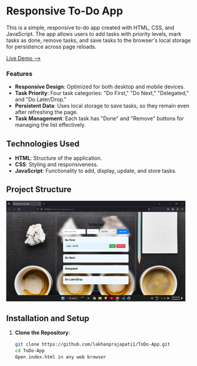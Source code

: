 # Responsive To-Do App

This is a simple, responsive to-do app created with HTML, CSS, and JavaScript. The app allows users to add tasks with priority levels, mark tasks as done, remove tasks, and save tasks to the browser's local storage for persistence across page reloads.

<a href="https://todoappbylakhan.netlify.app"> Live Demo --></a>

### Features
- **Responsive Design**: Optimized for both desktop and mobile devices.
- **Task Priority**: Four task categories: "Do First," "Do Next," "Delegated," and "Do Later/Drop."
- **Persistent Data**: Uses local storage to save tasks, so they remain even after refreshing the page.
- **Task Management**: Each task has "Done" and "Remove" buttons for managing the list effectively.

## Technologies Used
- **HTML**: Structure of the application.
- **CSS**: Styling and responsiveness.
- **JavaScript**: Functionality to add, display, update, and store tasks.

## Project Structure
<img  src ="/assets/structure.png" style="height:30vhvh; width:50vw">

## Installation and Setup
1. **Clone the Repository**:
   ```bash
   git clone https://github.com/lakhanprajapati1/ToDo-App.git
   cd ToDo-App
   Open index.html in any web browser


